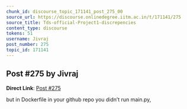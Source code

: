 ```yaml
---
chunk_id: discourse_topic_171141_post_275_00
source_url: https://discourse.onlinedegree.iitm.ac.in/t/171141/275
source_title: Tds-official-Project1-discrepencies
content_type: discourse
tokens: 51
username: Jivraj
post_number: 275
topic_id: 171141
---
```


## Post #275 by Jivraj

**Direct Link**: [Post #275](https://discourse.onlinedegree.iitm.ac.in/t/171141/275)

but in Dockerfile in your github repo you didn’t run main.py,

